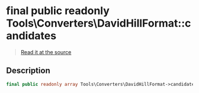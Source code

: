 # final public readonly Tools\Converters\DavidHillFormat::candidates

> [Read it at the source](https://github.com/julien-boudry/Condorcet/blob/master/src/Tools/Converters/DavidHillFormat.php#L15)

## Description    

```php
final public readonly array Tools\Converters\DavidHillFormat->candidates 
```


    